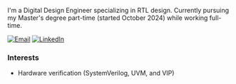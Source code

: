 <!--## r-tatsu =-->
I'm a Digital Design Engineer specializing in RTL design. Currently pursuing my Master's degree part-time (started October 2024) while working full-time.

[![Email](https://img.shields.io/badge/Email-6c757d?style=flat&logo=gmail&logoColor=D14836)](mailto:tatsuuma-ryota-wr@ynu.jp)
[![LinkedIn](https://img.shields.io/badge/LinkedIn-0077B5?style=flat&logo=linkedin&logoColor=white)](https://www.linkedin.com/in/r-tatsu/)

### Interests
- Hardware verification (SystemVerilog, UVM, and VIP)
